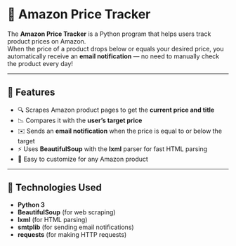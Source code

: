 # 🛒 Amazon Price Tracker

The **Amazon Price Tracker** is a Python program that helps users track product prices on Amazon.  
When the price of a product drops below or equals your desired price, you automatically receive an **email notification** — no need to manually check the product every day!

---

## 🚀 Features

- 🔍 Scrapes Amazon product pages to get the **current price and title**  
- 📉 Compares it with the **user’s target price**  
- ✉️ Sends an **email notification** when the price is equal to or below the target  
- ⚡ Uses **BeautifulSoup** with the **lxml** parser for fast HTML parsing  
- 🧠 Easy to customize for any Amazon product  

---

## 🧰 Technologies Used

- **Python 3**  
- **BeautifulSoup** (for web scraping)  
- **lxml** (for HTML parsing)  
- **smtplib** (for sending email notifications)  
- **requests** (for making HTTP requests)
